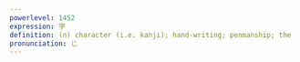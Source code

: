 ```yaml
---
powerlevel: 1452
expression: 字
definition: (n) character (i.e. kanji); hand-writing; penmanship; the ... word (i.e. "the L word" = "love"); (P)
pronunciation: じ
---
```

